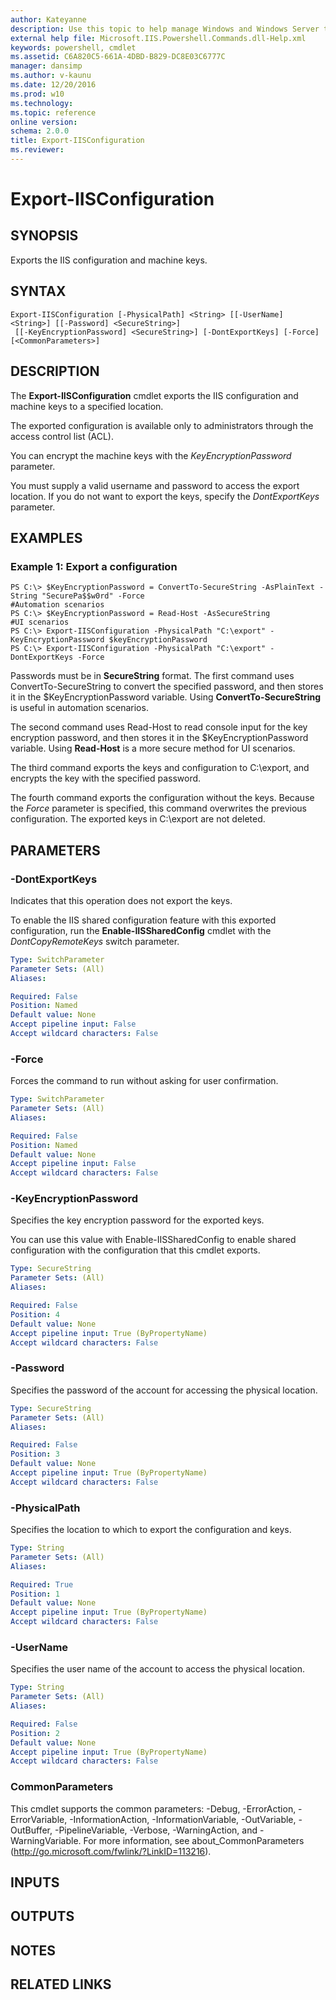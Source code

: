 ```yaml
---
author: Kateyanne
description: Use this topic to help manage Windows and Windows Server technologies with Windows PowerShell.
external help file: Microsoft.IIS.Powershell.Commands.dll-Help.xml
keywords: powershell, cmdlet
ms.assetid: C6A820C5-661A-4DBD-B829-DC8E03C6777C
manager: dansimp
ms.author: v-kaunu
ms.date: 12/20/2016
ms.prod: w10
ms.technology: 
ms.topic: reference
online version: 
schema: 2.0.0
title: Export-IISConfiguration
ms.reviewer:
---
```


# Export-IISConfiguration

## SYNOPSIS
Exports the IIS configuration and machine keys.

## SYNTAX

```
Export-IISConfiguration [-PhysicalPath] <String> [[-UserName] <String>] [[-Password] <SecureString>]
 [[-KeyEncryptionPassword] <SecureString>] [-DontExportKeys] [-Force] [<CommonParameters>]
```

## DESCRIPTION
The **Export-IISConfiguration** cmdlet exports the IIS configuration and machine keys to a specified location.

The exported configuration is available only to administrators through the access control list (ACL).

You can encrypt the machine keys with the *KeyEncryptionPassword* parameter.

You must supply a valid username and password to access the export location.
If you do not want to export the keys, specify the *DontExportKeys* parameter.

## EXAMPLES

### Example 1: Export a configuration
```
PS C:\> $KeyEncryptionPassword = ConvertTo-SecureString -AsPlainText -String "SecurePa$$w0rd" -Force
#Automation scenarios
PS C:\> $KeyEncryptionPassword = Read-Host -AsSecureString
#UI scenarios
PS C:\> Export-IISConfiguration -PhysicalPath "C:\export" -KeyEncryptionPassword $keyEncryptionPassword
PS C:\> Export-IISConfiguration -PhysicalPath "C:\export" -DontExportKeys -Force
```

Passwords must be in **SecureString** format.
The first command uses ConvertTo-SecureString to convert the specified password, and then stores it in the $KeyEncryptionPassword variable.
Using **ConvertTo-SecureString** is useful in automation scenarios.

The second command uses Read-Host to read console input for the key encryption password, and then stores it in the $KeyEncryptionPassword variable.
Using **Read-Host** is a more secure method for UI scenarios.

The third command exports the keys and configuration to C:\export, and encrypts the key with the specified password.

The fourth command exports the configuration without the keys.
Because the *Force* parameter is specified, this command overwrites the previous configuration.
The exported keys in C:\export are not deleted.

## PARAMETERS

### -DontExportKeys
Indicates that this operation does not export the keys.

To enable the IIS shared configuration feature with this exported configuration, run the **Enable-IISSharedConfig** cmdlet with the *DontCopyRemoteKeys* switch parameter.

```yaml
Type: SwitchParameter
Parameter Sets: (All)
Aliases: 

Required: False
Position: Named
Default value: None
Accept pipeline input: False
Accept wildcard characters: False
```

### -Force
Forces the command to run without asking for user confirmation.

```yaml
Type: SwitchParameter
Parameter Sets: (All)
Aliases: 

Required: False
Position: Named
Default value: None
Accept pipeline input: False
Accept wildcard characters: False
```

### -KeyEncryptionPassword
Specifies the key encryption password for the exported keys.

You can use this value with Enable-IISSharedConfig to enable shared configuration with the configuration that this cmdlet exports.

```yaml
Type: SecureString
Parameter Sets: (All)
Aliases: 

Required: False
Position: 4
Default value: None
Accept pipeline input: True (ByPropertyName)
Accept wildcard characters: False
```

### -Password
Specifies the password of the account for accessing the physical location.

```yaml
Type: SecureString
Parameter Sets: (All)
Aliases: 

Required: False
Position: 3
Default value: None
Accept pipeline input: True (ByPropertyName)
Accept wildcard characters: False
```

### -PhysicalPath
Specifies the location to which to export the configuration and  keys.

```yaml
Type: String
Parameter Sets: (All)
Aliases: 

Required: True
Position: 1
Default value: None
Accept pipeline input: True (ByPropertyName)
Accept wildcard characters: False
```

### -UserName
Specifies the user name of the account to access the physical location.

```yaml
Type: String
Parameter Sets: (All)
Aliases: 

Required: False
Position: 2
Default value: None
Accept pipeline input: True (ByPropertyName)
Accept wildcard characters: False
```

### CommonParameters
This cmdlet supports the common parameters: -Debug, -ErrorAction, -ErrorVariable, -InformationAction, -InformationVariable, -OutVariable, -OutBuffer, -PipelineVariable, -Verbose, -WarningAction, and -WarningVariable. For more information, see about_CommonParameters (http://go.microsoft.com/fwlink/?LinkID=113216).

## INPUTS

## OUTPUTS

## NOTES

## RELATED LINKS


